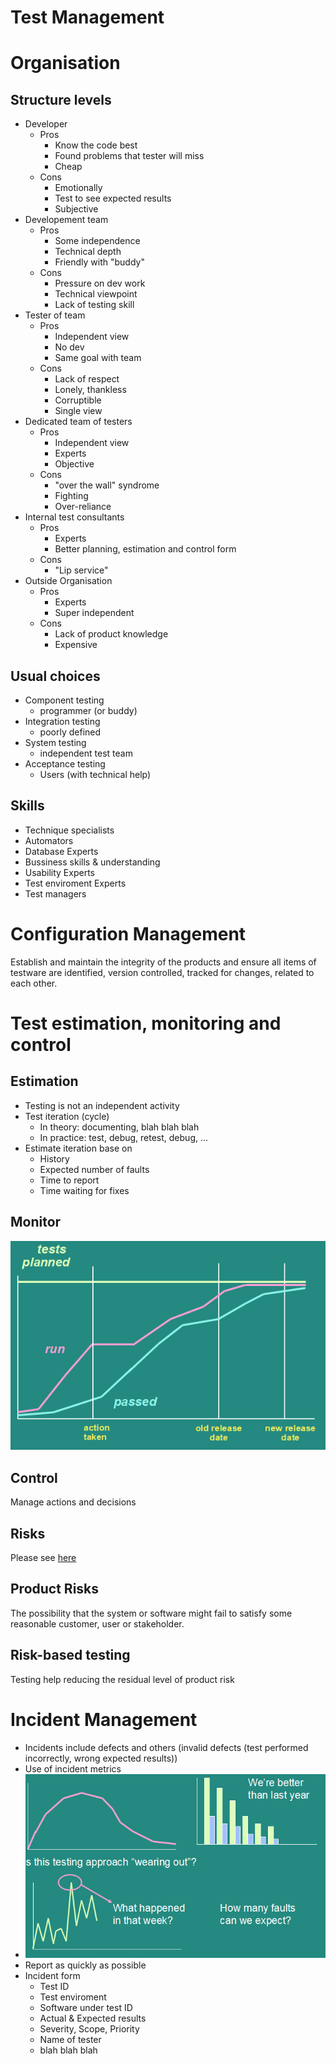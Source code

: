 # Test Management

# Organisation
## Structure levels
* Developer
    * Pros
        * Know the code best
        * Found problems that tester will miss
        * Cheap
    * Cons
        * Emotionally
        * Test to see expected results
        * Subjective
* Developement team
    * Pros
        * Some independence
        * Technical depth
        * Friendly with "buddy"
    * Cons
        * Pressure on dev work
        * Technical viewpoint
        * Lack of testing skill
* Tester of team
    * Pros
        * Independent view
        * No dev
        * Same goal with team
    * Cons
        * Lack of respect
        * Lonely, thankless
        * Corruptible
        * Single view
* Dedicated team of testers
    * Pros
        * Independent view
        * Experts
        * Objective
    * Cons
        * "over the wall" syndrome
        * Fighting
        * Over-reliance
* Internal test consultants
    * Pros
        * Experts
        * Better planning, estimation and control form
    * Cons
        * "Lip service"
* Outside Organisation
    * Pros
        * Experts
        * Super independent
    * Cons
        * Lack of product knowledge
        * Expensive

## Usual choices
* Component testing
    * programmer (or buddy)
* Integration testing
    * poorly defined
* System testing
    * independent test team
* Acceptance testing
    * Users (with technical help)

## Skills
* Technique specialists
* Automators
* Database Experts
* Bussiness skills & understanding
* Usability Experts
* Test enviroment Experts
* Test managers

# Configuration Management
Establish and maintain the integrity of the products and ensure all items of testware are identified, version controlled, tracked for changes, related to each other.

# Test estimation, monitoring and control
## Estimation
* Testing is not an independent activity
* Test iteration (cycle)
    * In theory: documenting, blah blah blah
    * In practice: test, debug, retest, debug, ...
* Estimate iteration base on
    * History
    * Expected number of faults
    * Time to report
    * Time waiting for fixes

## Monitor
![](monitor.png)

## Control
Manage actions and decisions

## Risks
Please see [here](../principles/readme.md)

## Product Risks
The possibility that the system or software might fail to satisfy some reasonable customer, user or stakeholder.

## Risk-based testing
Testing help reducing the residual level of product risk

# Incident Management
* Incidents include defects and others (invalid defects (test performed incorrectly, wrong expected results))
* Use of incident metrics
* ![](metrics.png)
* Report as quickly as possible
* Incident form
    * Test ID
    * Test enviroment
    * Software under test ID
    * Actual & Expected results
    * Severity, Scope, Priority
    * Name of tester
    * blah blah blah